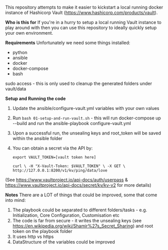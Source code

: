 This repository attempts to make it easier to kickstart a local running docker instance of Hashicorp Vault (https://www.hashicorp.com/products/vault).

**Who is this for**
If you're in a hurry to setup a local running Vault instance to play around with then you can use this repository to ideally quickly setup your own environment.

**Requirements**
Unfortunately we need some things installed:
- python
- ansible
- docker
- docker-compose
- bash

sudo access - this is only used to cleanup the generated folders under vault/data

**Setup and Running the code**

1. Update the ansible/configure-vault.yml variables with your own values
2. Run `bash 01-setup-and-run-vault.sh` - this will run docker-compose up --build  and run the ansible-playbook configure-vault.yml
3. Upon a successful run, the unsealing keys and root_token will be saved within the ansible folder
4. You can obtain a secret via the API by:
 
   `export VAULT_TOKEN=[vault token here]`

   `curl \
    -H "X-Vault-Token: $VAULT_TOKEN" \
    -X GET \
    http://127.0.0.1:8200/v1/kv/ping/data/love`

(See https://www.vaultproject.io/api-docs/auth/userpass &
    https://www.vaultproject.io/api-docs/secret/kv/kv-v2 for more details)

**Notes**
There are a LOT of things that could be improved, some that come into mind:

1. The playbook could be separated to different folders/tasks - e.g. Initialization, Core Configuration, Customisation etc
2. The code is far from secure - it writes the unsealing keys (see https://en.wikipedia.org/wiki/Shamir%27s_Secret_Sharing) and root token on the playbook folder
3. It uses http vs https
4. DataStructure of the variables could be improved
